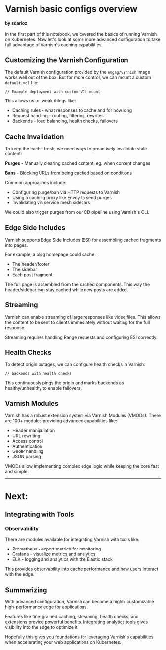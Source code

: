 
# Varnish basic configs overview
#### by sdarioz

In the first part of this notebook, we covered the basics of running Varnish on Kubernetes. Now let's look at some more advanced configuration to take full advantage of Varnish's caching capabilities.

## Customizing the Varnish Configuration

The default Varnish configuration provided by the `emgag/varnish` image works well out of the box. But for more control, we can mount a custom `default.vcl` file:

```
// Example deployment with custom VCL mount
```

This allows us to tweak things like:

- Caching rules - what responses to cache and for how long
- Request handling - routing, filtering, rewrites
- Backends - load balancing, health checks, failovers

## Cache Invalidation

To keep the cache fresh, we need ways to proactively invalidate stale content:

**Purges** - Manually clearing cached content, eg. when content changes

**Bans** - Blocking URLs from being cached based on conditions

Common approaches include:

- Configuring purge/ban via HTTP requests to Varnish
- Using a caching proxy like Envoy to send purges
- Invalidating via service mesh sidecars

We could also trigger purges from our CD pipeline using Varnish's CLI.

## Edge Side Includes

Varnish supports Edge Side Includes (ESI) for assembling cached fragments into pages.

For example, a blog homepage could cache:

- The header/footer
- The sidebar
- Each post fragment

The full page is assembled from the cached components. This way the header/sidebar can stay cached while new posts are added.

## Streaming

Varnish can enable streaming of large responses like video files. This allows the content to be sent to clients immediately without waiting for the full response.

Streaming requires handling Range requests and configuring ESI correctly.

## Health Checks

To detect origin outages, we can configure health checks in Varnish:

```
// backends with health checks
```

This continuously pings the origin and marks backends as healthy/unhealthy to enable failovers.

## Varnish Modules

Varnish has a robust extension system via Varnish Modules (VMODs). There are 100+ modules providing advanced capabilities like:

- Header manipulation
- URL rewriting
- Access control
- Authentication
- GeoIP handling
- JSON parsing

VMODs allow implementing complex edge logic while keeping the core fast and simple.

----
# Next:
## Integrating with Tools
### Observability

There are modules available for integrating Varnish with tools like:

- Prometheus - export metrics for monitoring
- Grafana - visualize metrics and analytics
- ELK - logging and analytics with the Elastic stack

This provides observability into cache performance and how users interact with the edge.

## Summarizing

With advanced configuration, Varnish can become a highly customizable high-performance edge for applications. 

Features like fine-grained caching, streaming, health checks, and extensions provide powerful benefits. Integrating analytics tools gives visibility into the edge to optimize it.

Hopefully this gives you foundations for leveraging Varnish's capabilities when accelerating your web applications on Kubernetes.
